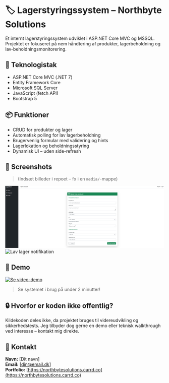 # 🏷️ Lagerstyringssystem – Northbyte Solutions

Et internt lagerstyringssystem udviklet i ASP.NET Core MVC og MSSQL. Projektet er fokuseret på nem håndtering af produkter, lagerbeholdning og lav-beholdningsmonitorering.

## 🔧 Teknologistak
- ASP.NET Core MVC (.NET 7)
- Entity Framework Core
- Microsoft SQL Server
- JavaScript (fetch API)
- Bootstrap 5

## 📦 Funktioner
- CRUD for produkter og lager
- Automatisk polling for lav lagerbeholdning
- Brugervenlig formular med validering og hints
- Lagerlokation og beholdningsstyring
- Dynamisk UI – uden side-refresh

## 📸 Screenshots

> (Indsæt billeder i repoet – fx i en `media/`-mappe)

![Produktoprettelse](media/opret-produkt.png)
![Lav lager notifikation](media/lav-lager-alert.png)

## 🎥 Demo
[![Se video-demo](media/demo-thumbnail.png)](https://link-til-video.com)

> Se systemet i brug på under 2 minutter!

## 🔒 Hvorfor er koden ikke offentlig?
Kildekoden deles ikke, da projektet bruges til videreudvikling og sikkerhedstests. Jeg tilbyder dog gerne en demo eller teknisk walkthrough ved interesse – kontakt mig direkte.

## 📩 Kontakt
**Navn:** [Dit navn]  
**Email:** [din@email.dk]  
**Portfolio:** [https://northbytesolutions.carrd.co](https://northbytesolutions.carrd.co)
